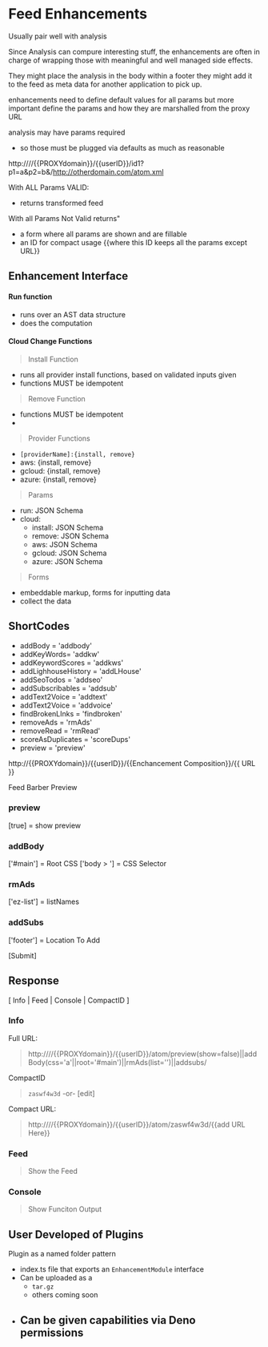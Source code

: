 # Feed Enhancements

Usually pair well with analysis

Since Analysis can compure interesting stuff, the enhancements are often in
charge of wrapping those with meaningful and well managed side effects.

They might place the analysis in the body within a footer they might add it to
the feed as meta data for another application to pick up.

enhancements need to define default values for all params but more important
define the params and how they are marshalled from the proxy URL

analysis may have params required

- so those must be plugged via defaults as much as reasonable

http:////{{PROXYdomain}}/{{userID}}/id1?p1=a&p2=b&/http://otherdomain.com/atom.xml

With ALL Params VALID:

- returns transformed feed

With all Params Not Valid returns"

- a form where all params are shown and are fillable
- an ID for compact usage {{where this ID keeps all the params except URL}}

## Enhancement Interface

#### Run function

- runs over an AST data structure
- does the computation

#### Cloud Change Functions

> Install Function

- runs all provider install functions, based on validated inputs given
- functions MUST be idempotent

> Remove Function

- functions MUST be idempotent
-

> Provider Functions

- `[providerName]:{install, remove}`
- aws: {install, remove}
- gcloud: {install, remove}
- azure: {install, remove}

> Params

- run: JSON Schema
- cloud:
  - install: JSON Schema
  - remove: JSON Schema
  - aws: JSON Schema
  - gcloud: JSON Schema
  - azure: JSON Schema

> Forms

- embeddable markup, forms for inputting data
- collect the data

## ShortCodes

- addBody = 'addbody'
- addKeyWords= 'addkw'
- addKeywordScores = 'addkws'
- addLighhouseHistory = 'addLHouse'
- addSeoTodos = 'addseo'
- addSubscribables = 'addsub'
- addText2Voice = 'addtext'
- addText2Voice = 'addvoice'
- findBrokenLInks = 'findbroken'
- removeAds = 'rmAds'
- removeRead = 'rmRead'
- scoreAsDuplicates = 'scoreDups'
- preview = 'preview'

http://{{PROXYdomain}}/{{userID}}/{{Enchancement Composition}}/{{ URL }}

Feed Barber Preview

### preview

[true] = show preview

### addBody

['#main'] = Root CSS ['body > '] = CSS Selector

### rmAds

['ez-list'] = listNames

### addSubs

['footer'] = Location To Add

[Submit]

## Response

[ Info | Feed | Console | CompactID ]

### Info

Full URL:

> http:////{{PROXYdomain}}/{{userID}}/atom/preview(show=false)||addBody(css='a'||root='#main')||rmAds(list='')||addsubs/

CompactID

> `zaswf4w3d` -or- [edit]

Compact URL:

> http:////{{PROXYdomain}}/{{userID}}/atom/zaswf4w3d/{{add URL Here}}

### Feed

> Show the Feed

### Console

> Show Funciton Output

## User Developed of Plugins

Plugin as a named folder pattern

- index.ts file that exports an `EnhancementModule` interface
- Can be uploaded as a
  - `tar.gz`
  - others coming soon
- ## Can be given capabilities via Deno permissions
